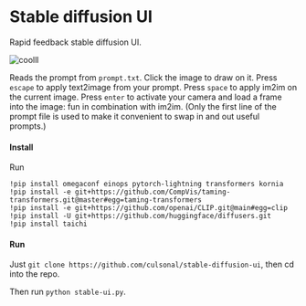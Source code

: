 # Stable diffusion UI

Rapid feedback stable diffusion UI.

![coolll](https://user-images.githubusercontent.com/112416131/187251967-3e65e38e-b5fb-4f46-a194-0e2b0900a381.gif)

Reads the prompt from `prompt.txt`. Click the image to draw on it. Press `escape` to apply text2image from your prompt. Press `space` to apply im2im on the current image. Press `enter` to activate your camera and load a frame into the image: fun in combination with im2im. (Only the first line of the prompt file is used to make it convenient to swap in and out useful prompts.)

#### Install
Run
```
!pip install omegaconf einops pytorch-lightning transformers kornia
!pip install -e git+https://github.com/CompVis/taming-transformers.git@master#egg=taming-transformers
!pip install -e git+https://github.com/openai/CLIP.git@main#egg=clip
!pip install -U git+https://github.com/huggingface/diffusers.git
!pip install taichi
```

#### Run
Just `git clone https://github.com/culsonal/stable-diffusion-ui`, then cd into the repo.

Then run `python stable-ui.py`.
